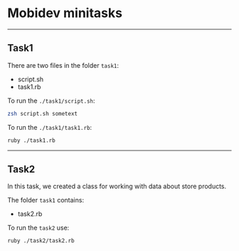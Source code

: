 # Mobidev minitasks

---
## Task1
There are two files in the folder `task1`:
* script.sh
* task1.rb

To run the ```./task1/script.sh```:

```sh
zsh script.sh sometext
```
To run the ```./task1/task1.rb```:

```sh
ruby ./task1.rb
```

---

## Task2
In this task, we created a class for working with data about store products.

The folder `task1` contains:
* task2.rb

To run the `task2` use:
```zsh
ruby ./task2/task2.rb
```
